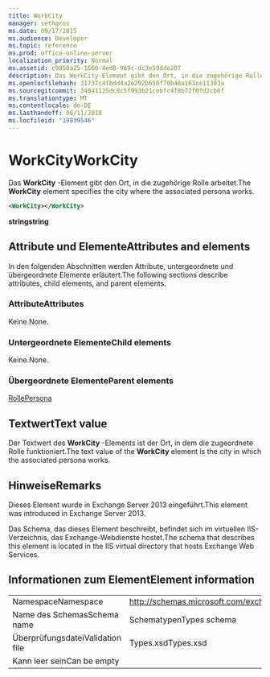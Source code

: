 ```yaml
---
title: WorkCity
manager: sethgros
ms.date: 09/17/2015
ms.audience: Developer
ms.topic: reference
ms.prod: office-online-server
localization_priority: Normal
ms.assetid: c9850a25-1560-4ed8-969c-dc3e59dde207
description: Das WorkCity-Element gibt den Ort, in die zugehörige Rolle arbeitet.
ms.openlocfilehash: 31737c4fbdd4a2e292b650f70b46a163ce11393a
ms.sourcegitcommit: 34041125dc8c5f993b21cebfc4f8b72f0fd2cb6f
ms.translationtype: MT
ms.contentlocale: de-DE
ms.lasthandoff: 06/11/2018
ms.locfileid: "19839546"
---
```

# <a name="workcity"></a><span data-ttu-id="c1175-103">WorkCity</span><span class="sxs-lookup"><span data-stu-id="c1175-103">WorkCity</span></span>

<span data-ttu-id="c1175-104">Das **WorkCity** -Element gibt den Ort, in die zugehörige Rolle arbeitet.</span><span class="sxs-lookup"><span data-stu-id="c1175-104">The **WorkCity** element specifies the city where the associated persona works.</span></span> 
  
```XML
<WorkCity></WorkCity>
```

 <span data-ttu-id="c1175-105">**string**</span><span class="sxs-lookup"><span data-stu-id="c1175-105">**string**</span></span>
## <a name="attributes-and-elements"></a><span data-ttu-id="c1175-106">Attribute und Elemente</span><span class="sxs-lookup"><span data-stu-id="c1175-106">Attributes and elements</span></span>

<span data-ttu-id="c1175-107">In den folgenden Abschnitten werden Attribute, untergeordnete und übergeordnete Elemente erläutert.</span><span class="sxs-lookup"><span data-stu-id="c1175-107">The following sections describe attributes, child elements, and parent elements.</span></span>
  
### <a name="attributes"></a><span data-ttu-id="c1175-108">Attribute</span><span class="sxs-lookup"><span data-stu-id="c1175-108">Attributes</span></span>

<span data-ttu-id="c1175-109">Keine.</span><span class="sxs-lookup"><span data-stu-id="c1175-109">None.</span></span>
  
### <a name="child-elements"></a><span data-ttu-id="c1175-110">Untergeordnete Elemente</span><span class="sxs-lookup"><span data-stu-id="c1175-110">Child elements</span></span>

<span data-ttu-id="c1175-111">Keine.</span><span class="sxs-lookup"><span data-stu-id="c1175-111">None.</span></span>
  
### <a name="parent-elements"></a><span data-ttu-id="c1175-112">Übergeordnete Elemente</span><span class="sxs-lookup"><span data-stu-id="c1175-112">Parent elements</span></span>

[<span data-ttu-id="c1175-113">Rolle</span><span class="sxs-lookup"><span data-stu-id="c1175-113">Persona</span></span>](persona.md)
  
## <a name="text-value"></a><span data-ttu-id="c1175-114">Textwert</span><span class="sxs-lookup"><span data-stu-id="c1175-114">Text value</span></span>

<span data-ttu-id="c1175-115">Der Textwert des **WorkCity** -Elements ist der Ort, in dem die zugeordnete Rolle funktioniert.</span><span class="sxs-lookup"><span data-stu-id="c1175-115">The text value of the **WorkCity** element is the city in which the associated persona works.</span></span> 
  
## <a name="remarks"></a><span data-ttu-id="c1175-116">Hinweise</span><span class="sxs-lookup"><span data-stu-id="c1175-116">Remarks</span></span>

<span data-ttu-id="c1175-117">Dieses Element wurde in Exchange Server 2013 eingeführt.</span><span class="sxs-lookup"><span data-stu-id="c1175-117">This element was introduced in Exchange Server 2013.</span></span>
  
<span data-ttu-id="c1175-118">Das Schema, das dieses Element beschreibt, befindet sich im virtuellen IIS-Verzeichnis, das Exchange-Webdienste hostet.</span><span class="sxs-lookup"><span data-stu-id="c1175-118">The schema that describes this element is located in the IIS virtual directory that hosts Exchange Web Services.</span></span>
  
## <a name="element-information"></a><span data-ttu-id="c1175-119">Informationen zum Element</span><span class="sxs-lookup"><span data-stu-id="c1175-119">Element information</span></span>

|||
|:-----|:-----|
|<span data-ttu-id="c1175-120">Namespace</span><span class="sxs-lookup"><span data-stu-id="c1175-120">Namespace</span></span>  <br/> |http://schemas.microsoft.com/exchange/services/2006/types  <br/> |
|<span data-ttu-id="c1175-121">Name des Schemas</span><span class="sxs-lookup"><span data-stu-id="c1175-121">Schema name</span></span>  <br/> |<span data-ttu-id="c1175-122">Schematypen</span><span class="sxs-lookup"><span data-stu-id="c1175-122">Types schema</span></span>  <br/> |
|<span data-ttu-id="c1175-123">Überprüfungsdatei</span><span class="sxs-lookup"><span data-stu-id="c1175-123">Validation file</span></span>  <br/> |<span data-ttu-id="c1175-124">Types.xsd</span><span class="sxs-lookup"><span data-stu-id="c1175-124">Types.xsd</span></span>  <br/> |
|<span data-ttu-id="c1175-125">Kann leer sein</span><span class="sxs-lookup"><span data-stu-id="c1175-125">Can be empty</span></span>  <br/> ||
   

